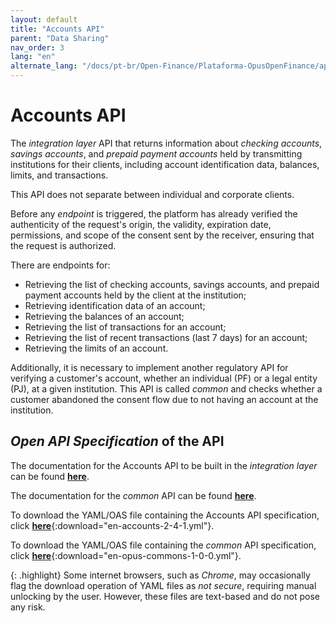 ```yaml
---
layout: default
title: "Accounts API"
parent: "Data Sharing"
nav_order: 3
lang: "en"
alternate_lang: "/docs/pt-br/Open-Finance/Plataforma-OpusOpenFinance/apis/Contas/"
---
```


# Accounts API

The *integration layer* API that returns information about *checking accounts*, *savings accounts*, and *prepaid payment accounts* held by transmitting institutions for their clients, including account identification data, balances, limits, and transactions.

This API does not separate between individual and corporate clients.

Before any *endpoint* is triggered, the platform has already verified the authenticity of the request's origin, the validity, expiration date, permissions, and scope of the consent sent by the receiver, ensuring that the request is authorized.

There are endpoints for:

- Retrieving the list of checking accounts, savings accounts, and prepaid payment accounts held by the client at the institution;
- Retrieving identification data of an account;
- Retrieving the balances of an account;
- Retrieving the list of transactions for an account;
- Retrieving the list of recent transactions (last 7 days) for an account;
- Retrieving the limits of an account.

Additionally, it is necessary to implement another regulatory API for verifying a customer's account, whether an individual (PF) or a legal entity (PJ), at a given institution. This API is called *common* and checks whether a customer abandoned the consent flow due to not having an account at the institution.

## *Open API Specification* of the API

The documentation for the Accounts API to be built in the *integration layer* can be found [**here**][API-Contas].

The documentation for the *common* API can be found [**here**][API-Common].

To download the YAML/OAS file containing the Accounts API specification, click [**here**](en-accounts-2-4-1.yml){:download="en-accounts-2-4-1.yml"}.

To download the YAML/OAS file containing the *common* API specification, click [**here**](en-opus-commons-1-0-0.yml){:download="en-opus-commons-1-0-0.yml"}.

{: .highlight}
Some internet browsers, such as *Chrome*, may occasionally flag the download operation of YAML files as *not secure*, requiring manual unlocking by the user. However, these files are text-based and do not pose any risk.

[API-Contas]: ../../../../swagger-ui/index.html?api=en-Contas
[API-Common]: ../../../../swagger-ui/index.html?api=Opus-Commons
